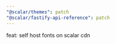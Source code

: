 ```yaml
---
"@scalar/themes": patch
"@scalar/fastify-api-reference": patch
---
```


feat: self host fonts on scalar cdn
